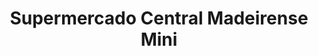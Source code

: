 ---
title: "Supermercado Central Madeirense Mini"
url: /caracas/supermercado-central-madeirense-mini/
shop: Supermarkt
---